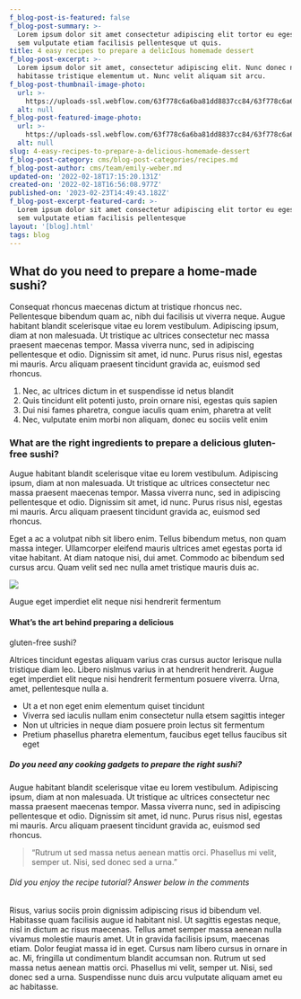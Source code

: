 ```yaml
---
f_blog-post-is-featured: false
f_blog-post-summary: >-
  Lorem ipsum dolor sit amet consectetur adipiscing elit tortor eu egestas morbi
  sem vulputate etiam facilisis pellentesque ut quis.
title: 4 easy recipes to prepare a delicIous homemade dessert
f_blog-post-excerpt: >-
  Lorem ipsum dolor sit amet, consectetur adipiscing elit. Nunc donec nullam
  habitasse tristique elementum ut. Nunc velit aliquam sit arcu.
f_blog-post-thumbnail-image-photo:
  url: >-
    https://uploads-ssl.webflow.com/63f778c6a6ba81dd8837cc84/63f778c6a6ba8150e237cdff_homemade-dessert-thumbnail-image-sushi-webflow-ecommerce-template.jpg
  alt: null
f_blog-post-featured-image-photo:
  url: >-
    https://uploads-ssl.webflow.com/63f778c6a6ba81dd8837cc84/63f778c6a6ba8104f237cdfe_homemade-dessert-featured-image-sushi-webflow-ecommerce-template.jpg
  alt: null
slug: 4-easy-recipes-to-prepare-a-delicious-homemade-dessert
f_blog-post-category: cms/blog-post-categories/recipes.md
f_blog-post-author: cms/team/emily-weber.md
updated-on: '2022-02-18T17:15:20.131Z'
created-on: '2022-02-18T16:56:08.977Z'
published-on: '2023-02-23T14:49:43.182Z'
f_blog-post-excerpt-featured-card: >-
  Lorem ipsum dolor sit amet consectetur adipiscing elit tortor eu egestas morbi
  sem vulputate etiam facilisis pellentesque 
layout: '[blog].html'
tags: blog
---
```


What do you need to prepare a home-made sushi?
----------------------------------------------

Consequat rhoncus maecenas dictum at tristique rhoncus nec. Pellentesque bibendum quam ac, nibh dui facilisis ut viverra neque. Augue habitant blandit scelerisque vitae eu lorem vestibulum. Adipiscing ipsum, diam at non malesuada. Ut tristique ac ultrices consectetur nec massa praesent maecenas tempor. Massa viverra nunc, sed in adipiscing pellentesque et odio. Dignissim sit amet, id nunc. Purus risus nisl, egestas mi mauris. Arcu aliquam praesent tincidunt gravida ac, euismod sed rhoncus.

1.  Nec, ac ultrices dictum in et suspendisse id netus blandit
2.  Quis tincidunt elit potenti justo, proin ornare nisi, egestas quis sapien
3.  Dui nisi fames pharetra, congue iaculis quam enim, pharetra at velit
4.  Nec, vulputate enim morbi non aliquam, donec eu sociis velit enim

### What are the right ingredients to prepare a delicious gluten-free sushi?

Augue habitant blandit scelerisque vitae eu lorem vestibulum. Adipiscing ipsum, diam at non malesuada. Ut tristique ac ultrices consectetur nec massa praesent maecenas tempor. Massa viverra nunc, sed in adipiscing pellentesque et odio. Dignissim sit amet, id nunc. Purus risus nisl, egestas mi mauris. Arcu aliquam praesent tincidunt gravida ac, euismod sed rhoncus.

Eget a ac a volutpat nibh sit libero enim. Tellus bibendum metus, non quam massa integer. Ullamcorper eleifend mauris ultrices amet egestas porta id vitae habitant. At diam natoque nisi, dui amet. Commodo ac bibendum sed cursus arcu. Quam velit sed nec nulla amet tristique mauris duis ac.

![](https://uploads-ssl.webflow.com/63f778c6a6ba81dd8837cc84/63f778c6a6ba81055537cdfb_blog-post-content-image-sushi-webflow-ecommerce-template.jpg)

Augue eget imperdiet elit neque nisi hendrerit fermentum

#### What’s the art behind preparing a delicious  
gluten-free sushi?

Altrices tincidunt egestas aliquam varius cras cursus auctor lerisque nulla tristique diam leo. Libero nislmus varius in at hendrerit hendrerit. Augue eget imperdiet elit neque nisi hendrerit fermentum posuere viverra. Urna, amet, pellentesque nulla a.

*   Ut a et non eget enim elementum quiset tincidunt
*   Viverra sed iaculis nullam enim consectetur nulla etsem sagittis integer
*   Non ut ultricies in neque diam posuere proin lectus sit fermentum
*   Pretium phasellus pharetra elementum, faucibus eget tellus faucibus sit eget

##### Do you need any cooking gadgets to prepare the right sushi?

Augue habitant blandit scelerisque vitae eu lorem vestibulum. Adipiscing ipsum, diam at non malesuada. Ut tristique ac ultrices consectetur nec massa praesent maecenas tempor. Massa viverra nunc, sed in adipiscing pellentesque et odio. Dignissim sit amet, id nunc. Purus risus nisl, egestas mi mauris. Arcu aliquam praesent tincidunt gravida ac, euismod sed rhoncus.

> “Rutrum ut sed massa netus aenean mattis orci. Phasellus mi velit, semper ut. Nisi, sed donec sed a urna.”

###### Did you enjoy the recipe tutorial? Answer below in the comments

Risus, varius sociis proin dignissim adipiscing risus id bibendum vel. Habitasse quam facilisis augue id habitant nisl. Ut sagittis egestas neque, nisl in dictum ac risus maecenas. Tellus amet semper massa aenean nulla vivamus molestie mauris amet. Ut in gravida facilisis ipsum, maecenas etiam. Dolor feugiat massa id in eget. Cursus nam libero cursus in ornare in ac. Mi, fringilla ut condimentum blandit accumsan non. Rutrum ut sed massa netus aenean mattis orci. Phasellus mi velit, semper ut. Nisi, sed donec sed a urna. Suspendisse nunc duis arcu vulputate aliquam amet eu ac habitasse.
